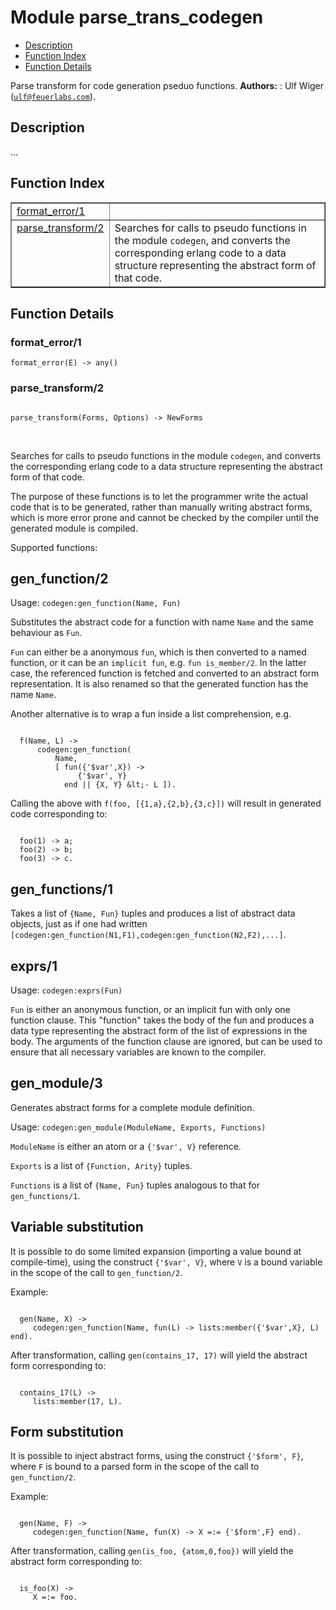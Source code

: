 

# Module parse_trans_codegen #
* [Description](#description)
* [Function Index](#index)
* [Function Details](#functions)


Parse transform for code generation pseduo functions.
__Authors:__ : Ulf Wiger ([`ulf@feuerlabs.com`](mailto:ulf@feuerlabs.com)).
<a name="description"></a>

## Description ##



...

<a name="index"></a>

## Function Index ##


<table width="100%" border="1" cellspacing="0" cellpadding="2" summary="function index"><tr><td valign="top"><a href="#format_error-1">format_error/1</a></td><td></td></tr><tr><td valign="top"><a href="#parse_transform-2">parse_transform/2</a></td><td>
Searches for calls to pseudo functions in the module <code>codegen</code>,
and converts the corresponding erlang code to a data structure
representing the abstract form of that code.</td></tr></table>


<a name="functions"></a>

## Function Details ##

<a name="format_error-1"></a>

### format_error/1 ###

`format_error(E) -> any()`


<a name="parse_transform-2"></a>

### parse_transform/2 ###


<pre><code>
parse_transform(Forms, Options) -&gt; NewForms
</code></pre>
<br />



Searches for calls to pseudo functions in the module `codegen`,
and converts the corresponding erlang code to a data structure
representing the abstract form of that code.



The purpose of these functions is to let the programmer write
the actual code that is to be generated, rather than manually
writing abstract forms, which is more error prone and cannot be
checked by the compiler until the generated module is compiled.



Supported functions:




## gen_function/2 ##



Usage: `codegen:gen_function(Name, Fun)`



Substitutes the abstract code for a function with name `Name`
and the same behaviour as `Fun`.


`Fun` can either be a anonymous `fun`, which is then converted to
a named function, or it can be an `implicit fun`, e.g.
`fun is_member/2`. In the latter case, the referenced function is fetched
and converted to an abstract form representation. It is also renamed
so that the generated function has the name `Name`.



Another alternative is to wrap a fun inside a list comprehension, e.g.

```

  f(Name, L) ->
      codegen:gen_function(
          Name,
          [ fun({'$var',X}) ->
               {'$var', Y}
            end || {X, Y} &lt;- L ]).
```




Calling the above with `f(foo, [{1,a},{2,b},{3,c}])` will result in
generated code corresponding to:

```

  foo(1) -> a;
  foo(2) -> b;
  foo(3) -> c.
```




## gen_functions/1 ##



Takes a list of `{Name, Fun}` tuples and produces a list of abstract
data objects, just as if one had written
`[codegen:gen_function(N1,F1),codegen:gen_function(N2,F2),...]`.




## exprs/1 ##



Usage: `codegen:exprs(Fun)`



`Fun` is either an anonymous function, or an implicit fun with only one
function clause. This "function" takes the body of the fun and produces
a data type representing the abstract form of the list of expressions in
the body. The arguments of the function clause are ignored, but can be
used to ensure that all necessary variables are known to the compiler.




## gen_module/3 ##



Generates abstract forms for a complete module definition.



Usage: `codegen:gen_module(ModuleName, Exports, Functions)`



`ModuleName` is either an atom or a `{'$var', V}` reference.



`Exports` is a list of `{Function, Arity}` tuples.



`Functions` is a list of `{Name, Fun}` tuples analogous to that for
`gen_functions/1`.




## Variable substitution ##



It is possible to do some limited expansion (importing a value
bound at compile-time), using the construct `{'$var', V}`, where
`V` is a bound variable in the scope of the call to `gen_function/2`.


Example:

```

  gen(Name, X) ->
     codegen:gen_function(Name, fun(L) -> lists:member({'$var',X}, L) end).
```


After transformation, calling `gen(contains_17, 17)` will yield the
abstract form corresponding to:

```

  contains_17(L) ->
     lists:member(17, L).
```




## Form substitution ##



It is possible to inject abstract forms, using the construct
`{'$form', F}`, where `F` is bound to a parsed form in
the scope of the call to `gen_function/2`.


Example:

```

  gen(Name, F) ->
     codegen:gen_function(Name, fun(X) -> X =:= {'$form',F} end).
```


After transformation, calling `gen(is_foo, {atom,0,foo})` will yield the
abstract form corresponding to:

```

  is_foo(X) ->
     X =:= foo.
```

